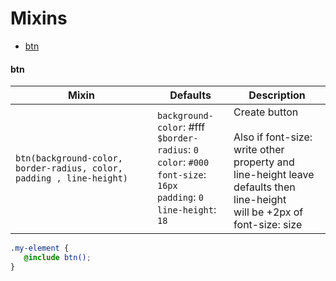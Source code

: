 # Mixins

- [btn](#btn)






#### **btn**

Mixin | Defaults | Description
---- | ---- | ----
`btn(background-color, border-radius, color, padding , line-height)` | `background-color`: #fff <br>`$border-radius`: `0`<br>`color`: `#000`<br>`font-size`: `16px`<br>`padding`: `0`<br>`line-height`: `18` | Create button  <br> <br>Also if font-size: write other property and <br>line-height leave defaults then line-height <br> will be +2px of font-size: size


```scss
.my-element {
   @include btn();
}
```

